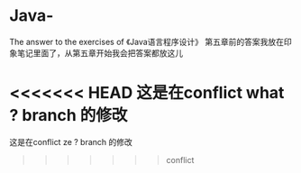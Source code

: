 # Java-
The answer to the exercises of 《Java语言程序设计》
第五章前的答案我放在印象笔记里面了，从第五章开始我会把答案都放这儿

<<<<<<< HEAD
这是在conflict what ? branch 的修改
=======
这是在conflict ze ? branch 的修改
>>>>>>> conflict
